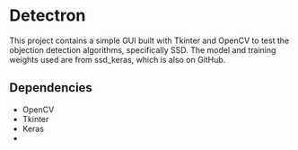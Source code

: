 # Detectron
This project contains a simple GUI built with Tkinter and OpenCV to test the objection detection algorithms, specifically SSD. The model and training weights used are from ssd_keras, which is also on GitHub. 

## Dependencies
- OpenCV
- Tkinter
- Keras
- 
